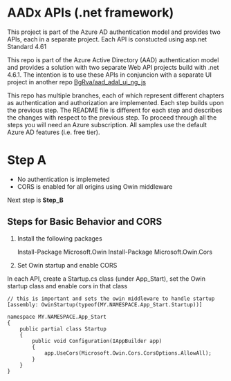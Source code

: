 AADx APIs (.net framework)
==========================
This project is part of the Azure AD authentication model and provides two APIs, each
in a separate project.  Each API is constucted using asp.net Standard 4.61

This repo is part of the Azure Active Directory (AAD) authentication model and provides a solution with two separate
Web API projects build with .net 4.6.1.  The intention is to use these APIs in conjuncion with a separate UI
project in another repo [BgRva/aad_adal_ui_ng_js](https://github.com/BgRva/aad_adal_ui_ng_js)

This repo has multiple branches, each of which represent different chapters as authentication and authorization are implemented.  Each step builds upon the previous step.  The README file is different for each step and describes the changes with respect to the previous step.  To proceed through all the steps you will need an Azure subscription.  All samples use the default Azure AD features (i.e. free tier).

# Step A
 - No authentication is implemeted
 - CORS is enabled for all origins using Owin middleware
 
 Next step is **Step_B**

## Steps for Basic Behavior and CORS

1) Install the following packages

	Install-Package Microsoft.Owin
	Install-Package Microsoft.Owin.Cors

4) Set Owin startup and enable CORS

In each API, create a Startup.cs class (under App_Start), set the Owin startup class and enable cors in that class

    // this is important and sets the owin middleware to handle startup
    [assembly: OwinStartup(typeof(MY.NAMESPACE.App_Start.Startup))]

    namespace MY.NAMESPACE.App_Start
    {
        public partial class Startup
        {
            public void Configuration(IAppBuilder app)
            {
                app.UseCors(Microsoft.Owin.Cors.CorsOptions.AllowAll);
            }
        }
    }

